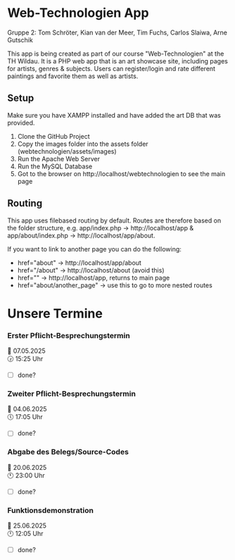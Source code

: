 # Web-Technologien App
Gruppe 2: Tom Schröter, Kian van der Meer, Tim Fuchs, Carlos Slaiwa, Arne Gutschik

This app is being created as part of our course "Web-Technologien" at the TH Wildau.
It is a PHP web app that is an art showcase site, including pages for artists, genres & subjects. Users can register/login and rate different paintings and favorite them as well as artists.

## Setup
Make sure you have XAMPP installed and have added the art DB that was provided.

1. Clone the GitHub Project
2. Copy the images folder into the assets folder (webtechnologien/assets/images)
3. Run the Apache Web Server
4. Run the MySQL Database
5. Got to the browser on http://localhost/webtechnologien to see the main page

## Routing
This app uses filebased routing by default. Routes are therefore based on the folder structure, e.g. app/index.php -> http://localhost/app & app/about/index.php -> http://localhost/app/about.

If you want to link to another page you can do the following:
- href="about" -> http://localhost/app/about
- href="/about" -> http://localhost/about (avoid this)
- href="" -> http://localhost/app, returns to main page
- href="about/another_page" -> use this to go to more nested routes

# Unsere Termine
### Erster Pflicht-Besprechungstermin
📅 07.05.2025 </br>
🕞 15:25 Uhr
- [ ] done?

### Zweiter Pflicht-Besprechungstermin
📅 04.06.2025 </br>
🕔 17:05 Uhr
- [ ] done?

### Abgabe des Belegs/Source-Codes
📅 20.06.2025 </br>
🕚 23:00 Uhr
- [ ] done?

### Funktionsdemonstration
📅 25.06.2025 </br>
🕛 12:05 Uhr
- [ ] done?
